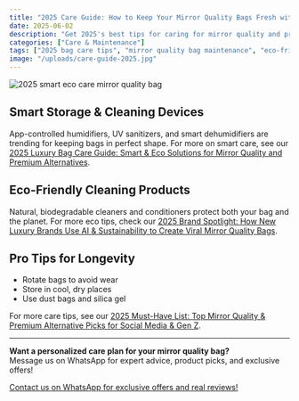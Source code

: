 ```yaml
---
title: "2025 Care Guide: How to Keep Your Mirror Quality Bags Fresh with Smart & Eco Solutions"
date: 2025-06-02
description: "Get 2025's best tips for caring for mirror quality and premium alternative bags using smart devices, eco-friendly cleaners, and expert maintenance routines."
categories: ["Care & Maintenance"]
tags: ["2025 bag care tips", "mirror quality bag maintenance", "eco-friendly handbag cleaning", "smart storage for luxury bags", "premium alternative care guide", "affordable luxury bag longevity"]
image: "/uploads/care-guide-2025.jpg"
---
```


![2025 smart eco care mirror quality bag](/uploads/care-guide-2025.jpg)

## Smart Storage & Cleaning Devices

App-controlled humidifiers, UV sanitizers, and smart dehumidifiers are trending for keeping bags in perfect shape. For more on smart care, see our [2025 Luxury Bag Care Guide: Smart & Eco Solutions for Mirror Quality and Premium Alternatives](../care-maintenance-2025-2.md).

## Eco-Friendly Cleaning Products

Natural, biodegradable cleaners and conditioners protect both your bag and the planet. For more eco tips, check our [2025 Brand Spotlight: How New Luxury Brands Use AI & Sustainability to Create Viral Mirror Quality Bags](../brand-stories-2025-3.md).

## Pro Tips for Longevity

- Rotate bags to avoid wear
- Store in cool, dry places
- Use dust bags and silica gel

For more care tips, see our [2025 Must-Have List: Top Mirror Quality & Premium Alternative Picks for Social Media & Gen Z](../must-have-list-2025-2.md).

---

**Want a personalized care plan for your mirror quality bag?**  
Message us on WhatsApp for expert advice, product picks, and exclusive offers!

[Contact us on WhatsApp for exclusive offers and real reviews!](https://wa.me/19088661058)

<script type="application/ld+json">
{
  "@context": "https://schema.org",
  "@type": "Article",
  "headline": "2025 Care Guide: How to Keep Your Mirror Quality Bags Fresh with Smart & Eco Solutions",
  "description": "Get 2025's best tips for caring for mirror quality and premium alternative bags using smart devices, eco-friendly cleaners, and expert maintenance routines.",
  "image": "https://luxvibeo.com/uploads/care-guide-2025.jpg",
  "author": {"@type": "Organization", "name": "LuxVibe"},
  "datePublished": "2025-06-02",
  "articleSection": "Care & Maintenance",
  "keywords": "2025 bag care tips, mirror quality bag maintenance, eco-friendly handbag cleaning, smart storage for luxury bags, premium alternative care guide, affordable luxury bag longevity"
}
</script> 